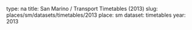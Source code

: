 type: na
title: San Marino / Transport Timetables (2013)
slug: places/sm/datasets/timetables/2013
place: sm
dataset: timetables
year: 2013
